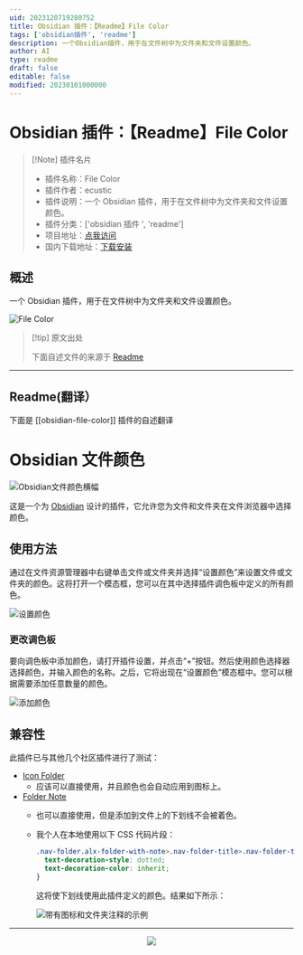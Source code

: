 ```yaml
---
uid: 2023120719280752
title: Obsidian 插件：【Readme】File Color
tags: ['obsidian插件', 'readme']
description: 一个Obsidian插件，用于在文件树中为文件夹和文件设置颜色。
author: AI
type: readme
draft: false
editable: false
modified: 20230101000000
---
```


# Obsidian 插件：【Readme】File Color

> [!Note] 插件名片
> - 插件名称：File Color
> - 插件作者：ecustic
> - 插件说明：一个 Obsidian 插件，用于在文件树中为文件夹和文件设置颜色。
> - 插件分类：['obsidian 插件 ', 'readme']
> - 项目地址：[点我访问](https://github.com/ecustic/obsidian-file-color)
> - 国内下载地址：[下载安装](https://pkmer.cn/products/plugin/pluginMarket/?obsidian-file-color)

## 概述

一个 Obsidian 插件，用于在文件树中为文件夹和文件设置颜色。

![File Color](https://cdn.pkmer.cn/covers/obsidian-file-color.png!pkmer)

> [!tip] 原文出处
>
>下面自述文件的来源于 [Readme](https://ghproxy.net/https://raw.githubusercontent.com/ecustic/obsidian-file-color/master/README.md)
>

---

## Readme(翻译）

下面是 [[obsidian-file-color]] 插件的自述翻译

# Obsidian 文件颜色

![Obsidian文件颜色横幅](https://cdn.pkmer.cn/covers/obsidian-file-color_2_0.png!pkmer)

这是一个为 [Obsidian](https://obsidian.md) 设计的插件，它允许您为文件和文件夹在文件浏览器中选择颜色。

## 使用方法

通过在文件资源管理器中右键单击文件或文件夹并选择“设置颜色”来设置文件或文件夹的颜色。这将打开一个模态框，您可以在其中选择插件调色板中定义的所有颜色。

![设置颜色](https://cdn.pkmer.cn/covers/obsidian-file-color_2_1.gif)

### 更改调色板

要向调色板中添加颜色，请打开插件设置，并点击“+”按钮。然后使用颜色选择器选择颜色，并输入颜色的名称。之后，它将出现在“设置颜色”模态框中。您可以根据需要添加任意数量的颜色。

![添加颜色](https://cdn.pkmer.cn/covers/obsidian-file-color_2_2.gif)

## 兼容性

此插件已与其他几个社区插件进行了测试：

* [Icon Folder](https://github.com/FlorianWoelki/obsidian-icon-folder)
  * 应该可以直接使用，并且颜色也会自动应用到图标上。
* [Folder Note](https://github.com/aidenlx/folder-note-core)
  * 也可以直接使用，但是添加到文件上的下划线不会被着色。
  * 我个人在本地使用以下 CSS 代码片段：

    ```css
    .nav-folder.alx-folder-with-note>.nav-folder-title>.nav-folder-title-content {
      text-decoration-style: dotted;
      text-decoration-color: inherit;
    }
    ```

    这将使下划线使用此插件定义的颜色。结果如下所示：

    ![带有图标和文件夹注释的示例](https://cdn.pkmer.cn/covers/obsidian-file-color_2_3.png!pkmer)

---

<div align="center">
  <a href="https://www.buymeacoffee.com/ecustic">
    <img src="https://media2.giphy.com/media/7ssLleBvWvESbx0BuG/giphy.gif" />
  </a>
</div>



